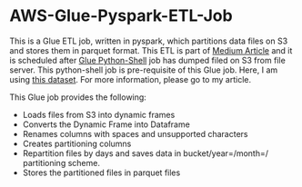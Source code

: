 # AWS-Glue-Pyspark-ETL-Job
This is a Glue ETL job, written in pyspark, which partitions data files on S3 and stores them in parquet format. This ETL is part of [Medium Article](https://medium.com/p/3a8a24cfa4af/edit) and it is scheduled after [Glue Python-Shell](https://github.com/ShafiqaIqbal/SFTP-S3-Glue-Ingestion-Python) job has dumped filed on S3 from file server. This python-shell job is pre-requisite of this Glue job. Here, I am using [this dataset](https://www.kaggle.com/currie32/crimes-in-chicago). For more information, please go to my article. 

This Glue job provides the following:
* Loads files from S3 into dynamic frames
* Converts the Dynamic Frame into Dataframe
* Renames columns with spaces and unsupported characters 
* Creates partitioning columns
* Repartition files by days and saves data in bucket/year=/month=/ partitioning scheme.
* Stores the partitioned files in parquet files
